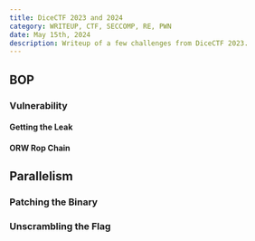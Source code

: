 ```yaml
---
title: DiceCTF 2023 and 2024
category: WRITEUP, CTF, SECCOMP, RE, PWN
date: May 15th, 2024
description: Writeup of a few challenges from DiceCTF 2023.
---
```


## BOP

### Vulnerability

#### Getting the Leak

#### ORW Rop Chain




## Parallelism

### Patching the Binary

### Unscrambling the Flag



## 
